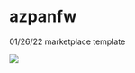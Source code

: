 # azpanfw
01/26/22 marketplace template



[<img src="http://azuredeploy.net/deploybutton.png"/>](https://portal.azure.com/#create/Microsoft.Template/uri/https%3A%2F%2Fraw.githubusercontent.com%2Fwillih%2Fazpanfw%2Fmaster%2Ftemplate.json)



